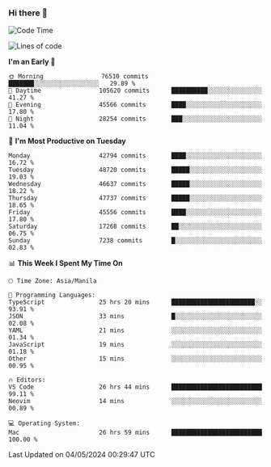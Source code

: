 ### Hi there 👋

<!--START_SECTION:waka-->
![Code Time](http://img.shields.io/badge/Code%20Time-5%2C123%20hrs%202%20mins-blue)

![Lines of code](https://img.shields.io/badge/From%20Hello%20World%20I%27ve%20Written-114.3%20million%20lines%20of%20code-blue)

**I'm an Early 🐤** 

```text
🌞 Morning                76510 commits       ███████░░░░░░░░░░░░░░░░░░   29.89 % 
🌆 Daytime                105620 commits      ██████████░░░░░░░░░░░░░░░   41.27 % 
🌃 Evening                45566 commits       ████░░░░░░░░░░░░░░░░░░░░░   17.80 % 
🌙 Night                  28254 commits       ███░░░░░░░░░░░░░░░░░░░░░░   11.04 % 
```
📅 **I'm Most Productive on Tuesday** 

```text
Monday                   42794 commits       ████░░░░░░░░░░░░░░░░░░░░░   16.72 % 
Tuesday                  48720 commits       █████░░░░░░░░░░░░░░░░░░░░   19.03 % 
Wednesday                46637 commits       █████░░░░░░░░░░░░░░░░░░░░   18.22 % 
Thursday                 47737 commits       █████░░░░░░░░░░░░░░░░░░░░   18.65 % 
Friday                   45556 commits       ████░░░░░░░░░░░░░░░░░░░░░   17.80 % 
Saturday                 17268 commits       ██░░░░░░░░░░░░░░░░░░░░░░░   06.75 % 
Sunday                   7238 commits        █░░░░░░░░░░░░░░░░░░░░░░░░   02.83 % 
```


📊 **This Week I Spent My Time On** 

```text
🕑︎ Time Zone: Asia/Manila

💬 Programming Languages: 
TypeScript               25 hrs 20 mins      ███████████████████████░░   93.91 % 
JSON                     33 mins             █░░░░░░░░░░░░░░░░░░░░░░░░   02.08 % 
YAML                     21 mins             ░░░░░░░░░░░░░░░░░░░░░░░░░   01.34 % 
JavaScript               19 mins             ░░░░░░░░░░░░░░░░░░░░░░░░░   01.18 % 
Other                    15 mins             ░░░░░░░░░░░░░░░░░░░░░░░░░   00.95 % 

🔥 Editors: 
VS Code                  26 hrs 44 mins      █████████████████████████   99.11 % 
Neovim                   14 mins             ░░░░░░░░░░░░░░░░░░░░░░░░░   00.89 % 

💻 Operating System: 
Mac                      26 hrs 59 mins      █████████████████████████   100.00 % 
```


 Last Updated on 04/05/2024 00:29:47 UTC
<!--END_SECTION:waka-->


<!--
**rad182/rad182** is a ✨ _special_ ✨ repository because its `README.md` (this file) appears on your GitHub profile.

Here are some ideas to get you started:

- 🔭 I’m currently working on ...
- 🌱 I’m currently learning ...
- 👯 I’m looking to collaborate on ...
- 🤔 I’m looking for help with ...
- 💬 Ask me about ...
- 📫 How to reach me: ...
- 😄 Pronouns: ...
- ⚡ Fun fact: ...
-->
